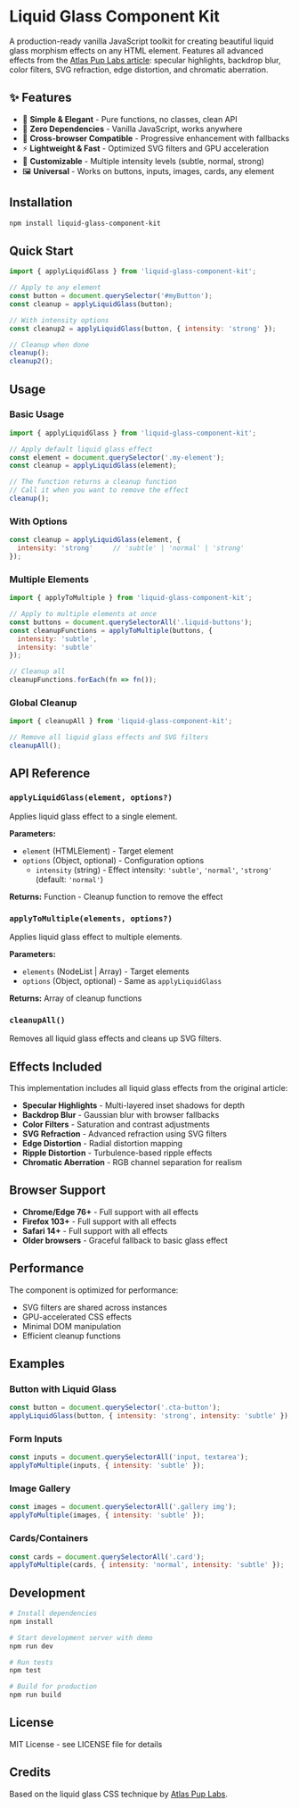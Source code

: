 # Liquid Glass Component Kit

A production-ready vanilla JavaScript toolkit for creating beautiful liquid glass morphism effects on any HTML element. Features all advanced effects from the [Atlas Pup Labs article](https://atlaspuplabs.com/blog/liquid-glass-but-in-css): specular highlights, backdrop blur, color filters, SVG refraction, edge distortion, and chromatic aberration.

## ✨ Features

- 🎯 **Simple & Elegant** - Pure functions, no classes, clean API
- 🔧 **Zero Dependencies** - Vanilla JavaScript, works anywhere  
- 📱 **Cross-browser Compatible** - Progressive enhancement with fallbacks
- ⚡ **Lightweight & Fast** - Optimized SVG filters and GPU acceleration
- 🎨 **Customizable** - Multiple intensity levels (subtle, normal, strong)
- 🖼️ **Universal** - Works on buttons, inputs, images, cards, any element

## Installation

```bash
npm install liquid-glass-component-kit
```

## Quick Start

```javascript
import { applyLiquidGlass } from 'liquid-glass-component-kit';

// Apply to any element
const button = document.querySelector('#myButton');
const cleanup = applyLiquidGlass(button);

// With intensity options
const cleanup2 = applyLiquidGlass(button, { intensity: 'strong' });

// Cleanup when done
cleanup();
cleanup2();
```

## Usage

### Basic Usage

```javascript
import { applyLiquidGlass } from 'liquid-glass-component-kit';

// Apply default liquid glass effect
const element = document.querySelector('.my-element');
const cleanup = applyLiquidGlass(element);

// The function returns a cleanup function
// Call it when you want to remove the effect
cleanup();
```

### With Options

```javascript
const cleanup = applyLiquidGlass(element, {
  intensity: 'strong'     // 'subtle' | 'normal' | 'strong'
});
```

### Multiple Elements

```javascript
import { applyToMultiple } from 'liquid-glass-component-kit';

// Apply to multiple elements at once
const buttons = document.querySelectorAll('.liquid-buttons');
const cleanupFunctions = applyToMultiple(buttons, { 
  intensity: 'subtle',
  intensity: 'subtle' 
});

// Cleanup all
cleanupFunctions.forEach(fn => fn());
```

### Global Cleanup

```javascript
import { cleanupAll } from 'liquid-glass-component-kit';

// Remove all liquid glass effects and SVG filters
cleanupAll();
```

## API Reference

### `applyLiquidGlass(element, options?)`

Applies liquid glass effect to a single element.

**Parameters:**
- `element` (HTMLElement) - Target element
- `options` (Object, optional) - Configuration options
  - `intensity` (string) - Effect intensity: `'subtle'`, `'normal'`, `'strong'` (default: `'normal'`)

**Returns:** Function - Cleanup function to remove the effect

### `applyToMultiple(elements, options?)`

Applies liquid glass effect to multiple elements.

**Parameters:**
- `elements` (NodeList | Array) - Target elements  
- `options` (Object, optional) - Same as `applyLiquidGlass`

**Returns:** Array of cleanup functions

### `cleanupAll()`

Removes all liquid glass effects and cleans up SVG filters.

## Effects Included

This implementation includes all liquid glass effects from the original article:

- **Specular Highlights** - Multi-layered inset shadows for depth
- **Backdrop Blur** - Gaussian blur with browser fallbacks
- **Color Filters** - Saturation and contrast adjustments  
- **SVG Refraction** - Advanced refraction using SVG filters
- **Edge Distortion** - Radial distortion mapping
- **Ripple Distortion** - Turbulence-based ripple effects
- **Chromatic Aberration** - RGB channel separation for realism

## Browser Support

- **Chrome/Edge 76+** - Full support with all effects
- **Firefox 103+** - Full support with all effects
- **Safari 14+** - Full support with all effects
- **Older browsers** - Graceful fallback to basic glass effect

## Performance

The component is optimized for performance:
- SVG filters are shared across instances
- GPU-accelerated CSS effects
- Minimal DOM manipulation
- Efficient cleanup functions

## Examples

### Button with Liquid Glass
```javascript
const button = document.querySelector('.cta-button');
applyLiquidGlass(button, { intensity: 'strong', intensity: 'subtle' });
```

### Form Inputs
```javascript
const inputs = document.querySelectorAll('input, textarea');
applyToMultiple(inputs, { intensity: 'subtle' });
```

### Image Gallery
```javascript
const images = document.querySelectorAll('.gallery img');
applyToMultiple(images, { intensity: 'subtle' });
```

### Cards/Containers
```javascript
const cards = document.querySelectorAll('.card');
applyToMultiple(cards, { intensity: 'normal', intensity: 'subtle' });
```

## Development

```bash
# Install dependencies
npm install

# Start development server with demo
npm run dev

# Run tests
npm test

# Build for production
npm run build
```

## License

MIT License - see LICENSE file for details

## Credits

Based on the liquid glass CSS technique by [Atlas Pup Labs](https://atlaspuplabs.com/blog/liquid-glass-but-in-css).